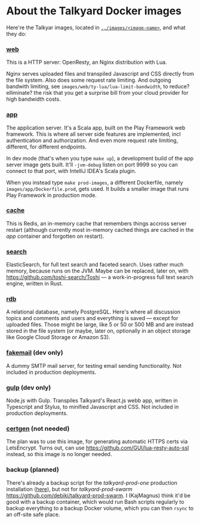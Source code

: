 About the Talkyard Docker images
================================

Here're the Talkyar images, located in [`../images/<image-name>`](../images/), and what they do:


### [web](../images/web/)

This is a HTTP server: OpenResty, an Nginx distribution with Lua.

Nginx serves uploaded files and transpiled Javascript and CSS directly
from the file system. Also does some request rate limiting.
And outgoing bandwith limiting, see `images/web/ty-lua/lua-limit-bandwidth`,
to reduce? elliminate? the risk that you get a surprise bill from your cloud provider
for high bandwidth costs.


### [app](../images/app/)

The application server. It's a Scala app, built on the Play Framework web framework.
This is where all server side features are implemented, incl authentication and authorization.
And even more request rate limiting, different, for different endpoints.

In dev mode (that's when you type `make up`), a development build of the app server image gets
built. It'll `-jvm-debug` listen on port 9999 so you can connect to that port,
with IntelliJ IDEA's Scala plugin.

When you instead type `make prod-images`, a different Dockerfile, namely
`images/app/Dockerfile.prod`, gets used. It builds a smaller image that
runs Play Framework in production mode.


### [cache](../images/cache/)

This is Redis, an in-memory cache that remembers things accross server restart
(although currently most in-memory cached things are cached in the *app* container
and forgotten on restart).


### [search](../images/search/)

ElasticSearch, for full text search and faceted search.
Uses rather much memory, because runs on the JVM.
Maybe can be replaced, later on, with https://github.com/toshi-search/Toshi
— a work-in-progress full text search engine, written in Rust.


### [rdb](../images/rdb/)

A relational database, namely PostgreSQL. Here's where all discussion topics and comments and
users and everything is saved — except for uploaded files. Those might be large, like
5 or 50 or 500 MB and are instead stored in the file system (or maybe, later on,
optionally in an object storage like Google Cloud Storage or Amazon S3).


### [fakemail](../images/fakemail/) (dev only)

A dummy SMTP mail server, for testing email sending functionality. Not included in
production deployments.


### [gulp](../images/gulp/) (dev only)

Node.js with Gulp. Transpiles Talkyard's React.js webb app, written in Typescript and Stylus,
to minified Javascript and CSS. Not included in production deployments.


### [certgen](../images/certgen/) (not needed)

The plan was to use this image, for generating automatic HTTPS certs via LetsEncrypt.
Turns out, can use https://github.com/GUI/lua-resty-auto-ssl instead, so this image
is no longer needed.


### backup (planned)
<!-- ### [backup](../images/backup/) (planned) -->

There's already a backup script for the *talkyard-prod-one* production installation 
([here](https://github.com/debiki/talkyard-prod-one/blob/master/scripts/backup.sh)),
but not for *talkyard-prod-swarm* https://github.com/debiki/talkyard-prod-swarm.
I (KajMagnus) think it'd be good with a backup container,
which would run Bash scripts regularly to backup everything to a backup Docker volume,
which you can then `rsync` to an off-site safe place.
